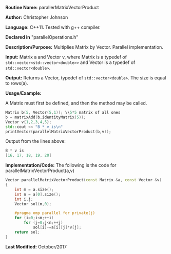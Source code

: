 **Routine Name:** parallerMatrixVectorProduct

**Author:** Christopher Johnson

**Language:** C++11. Tested with g++ compiler.

**Declared in** "parallelOperations.h"

**Description/Purpose:** 
Multiplies Matrix by Vector. Parallel implementation.

**Input:**
Matrix a and Vector v, where Matrix is a typedef of `std::vector<std::vector<double>>` and Vector is a typedef of `std::vector<double>`.

**Output:**
Returns a Vector, typedef of `std::vector<double>`. The size is equal to rows(a).

**Usage/Example:**

A Matrix must first be defined, and then the method may be called.
```C++
Matrix b(5, Vector(5,1)); \\5*5 matrix of all ones
b = matrixAdd(b,identityMatrix(5));
Vector v{1,2,3,4,5};
std::cout << "B * v is\n"
printVector(parallelMatrixVectorProduct(b,v));
```
Output from the lines above:
```c++
B * v is
[16, 17, 18, 19, 20]
```


**Implementation/Code:** The following is the code for parallelMatrixVectorProduct(a,v)
```c++
Vector parallelMatrixVectorProduct(const Matrix &a, const Vector &v)
{
	int m = a.size();
	int n = a[0].size();
	int i,j;
	Vector sol(m,0);

	#pragma omp parallel for private(j)
	for (i=0;i<m;++i)
		for (j=0;j<n;++j)
			sol[i]+=a[i][j]*v[j];
	return sol;
}
```
**Last Modified:** October/2017
